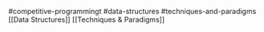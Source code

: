 #competitive-programmingt #data-structures #techniques-and-paradigms 
[[Data Structures]]
[[Techniques & Paradigms]]